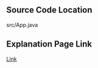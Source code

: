 ## Source Code Location

src/App.java

## Explanation Page Link

[Link](https://lunareclipse000.wordpress.com/2023/12/31/2587/)